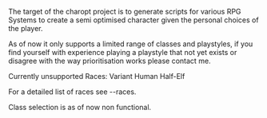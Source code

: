 The target of the charopt project is to generate scripts for various RPG Systems to create a semi optimised character given the personal choices of the player.

As of now it only supports a limited range of classes and playstyles, if you find yourself with experience playing a playstyle that not yet exists or disagree with the way prioritisation works please contact me.

Currently unsupported Races:
    Variant Human
    Half-Elf

For a detailed list of races see --races.

Class selection is as of now non functional.